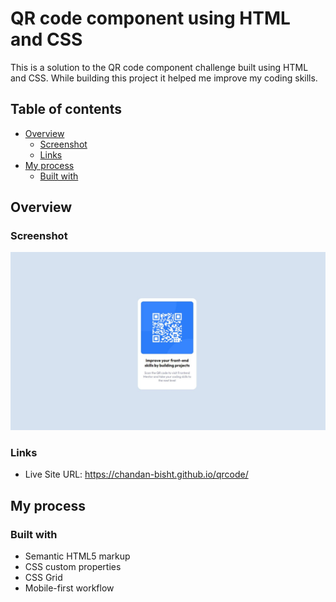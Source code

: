 # QR code component using HTML and CSS

This is a solution to the QR code component challenge built using HTML and CSS. While building this project it helped me improve my coding skills.

## Table of contents

- [Overview](#overview)
  - [Screenshot](#screenshot)
  - [Links](#links)
- [My process](#my-process)
  - [Built with](#built-with)

## Overview

### Screenshot

![](./qrcode-snap.jpg)

### Links

- Live Site URL: https://chandan-bisht.github.io/qrcode/

## My process

### Built with

- Semantic HTML5 markup
- CSS custom properties
- CSS Grid
- Mobile-first workflow
